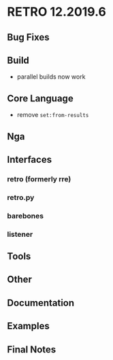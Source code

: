 # RETRO 12.2019.6

## Bug Fixes


## Build

- parallel builds now work

## Core Language

- remove `set:from-results`

## Nga

## Interfaces

### retro (formerly rre)

### retro.py

### barebones

### listener

## Tools

## Other

## Documentation

## Examples

## Final Notes
